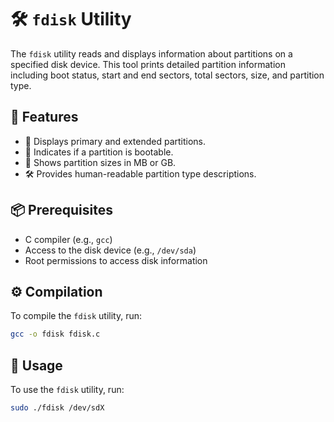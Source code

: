 # 🛠️ `fdisk` Utility

The `fdisk` utility reads and displays information about partitions on a specified disk device. This tool prints detailed partition information including boot status, start and end sectors, total sectors, size, and partition type.

## 📝 Features

- 📜 Displays primary and extended partitions.
- 🚀 Indicates if a partition is bootable.
- 📏 Shows partition sizes in MB or GB.
- 🛠️ Provides human-readable partition type descriptions.

## 📦 Prerequisites

- C compiler (e.g., `gcc`)
- Access to the disk device (e.g., `/dev/sda`)
- Root permissions to access disk information

## ⚙️ Compilation

To compile the `fdisk` utility, run:

```sh
gcc -o fdisk fdisk.c
```
## 🚀 Usage

To use the `fdisk` utility, run:

```sh
sudo ./fdisk /dev/sdX
